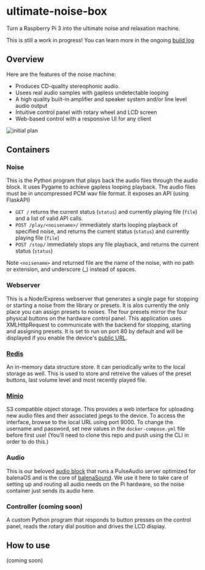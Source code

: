 # ultimate-noise-box
Turn a Raspberry Pi 3 into the ultimate noise and relaxation machine.

This is still a work in progress! You can learn more in the ongoing [build log](https://forums.balena.io/t/the-ultimate-diy-noise-machine/344407)

## Overview
Here are the features of the noise machine:
- Produces CD-quality stereophonic audio.
- Usees real audio samples with gapless undetectable looping
- A high quality built-in amplifier and speaker system and/or line level audio output
- Intuitive control panel with rotary wheel and LCD screen
- Web-based control with a responsive UI for any client

![initial plan](https://raw.githubusercontent.com/alanb128/ultimate-noise-box/main/initial_plan-50.jpeg)

## Containers

### Noise
This is the Python program that plays back the audio files through the audio block. It uses Pygame to achieve gapless looping playback. The audio files must be in uncompressed PCM wav file format. It exposes an API (using FlaskAPI) 
- `GET /` returns the current status (`status`) and currently playing file (`file`) and a list of valid API calls.
- `POST /play/<noisename>/` immediately starts looping playback of specified noise, and returns the current status (`status`) and currently playing file (`file`)
- `POST /stop/` immediately stops any file playback, and returns the current status (`status`)

Note `<noisename>` and returned file are the name of the noise, with no path or extension, and underscore (_) instead of spaces.

### Webserver
This is a Node/Express webserver that generates a single page for stopping or starting a noise from the library or presets. It is alos currently the only place you can assign presets to noises. The four presets mirror the four physical buttons on the hardware control panel. This application uses XMLHttpRequest to communicate with the backend for stopping, starting and assigning presets. It is set to run on port 80 by default and will be displayed if you enable the device's [public URL](https://www.balena.io/docs/learn/develop/runtime/#public-device-urls).

### [Redis](https://redis.io/)
An in-memory data structure store. It can periodically write to the local storage as well. This is used to store and retreive the values of the preset buttons, last volume level and most recently played file.

### [Minio](https://min.io/)
S3 compatible object storage. This provides a web interface for uploading new audio files and their associated jpegs to the device. To access the interface, browse to the local URL using port 9000. To change the username and password, set new values in the `docker-compose.yml` file before first use! (You'll need to clone this repo and push using the CLI in order to do this.)

### Audio
This is our beloved [audio block](https://github.com/balenablocks/audio) that runs a PulseAudio server optimized for balenaOS and is the core of [balenaSound](https://sound.balenalabs.io/). We use it here to take care of setting up and routing all audio needs on the Pi hardware, so the noise container just sends its audio here.

### Controller (coming soon)
A custom Python program that responds to button presses on the control panel, reads the rotary dial position and drives the LCD display.

## How to use
(coming soon)
